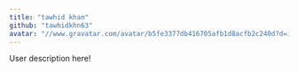 ```yaml
---
title: "tawhid khan"
github: "tawhidkhn63"
avatar: "//www.gravatar.com/avatar/b5fe3377db416705afb1d8acfb2c240d?d=identicon"
---
```


User description here!

